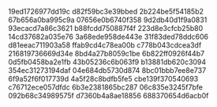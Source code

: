 19ed1726977dd19c
d82f59bc3e39bbed
2b224be5f54185b2
67b656a0ba995c9a
07656e0b6740f358
9d2db40d1f9a0831
93ecacd7a86c3621
b88fcdd750887f4f
223d8e3cfcb25b80
14cd37682a035e76
3a68ede958de443e
31f83ded78ddc606
d81eeac711903a58
ffab9cd4c78ea00b
c778b043cdcea3df
216819736669d34e
8bd4a27b8059c1be
6b822ff0926f44b7
0d5fb0458ba2e1fb
43b05236c6b063f9
b13881db620c3094
354ec31273194daf
04e684db5730d874
8bc01bbb7ee8e737
6f9a52f6f017739d
4a5f28c8bdfb5fe5
cbe139f370540693
c76712ece057dfdc
6b3e2381865bc287
06c835e3245f7bfe
092b68c34989575f
d7360b4a8ae18856
688370654d6acb0f
